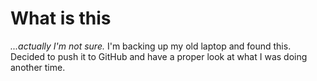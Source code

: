 # What is this
 _...actually I'm not sure._
I'm backing up my old laptop and found this.  Decided to push it to GitHub and have a proper look at what I was doing another time.